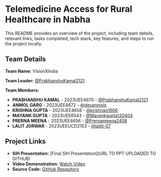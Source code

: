 # Telemedicine Access for Rural Healthcare in Nabha

This README provides an overview of the project, including team details, relevant links, tasks completed, tech stack, key features, and steps to run the project locally.

## Team Details

**Team Name:** VisionXIndia

**Team Leader:** [@PrabhanshuKamal2121](https://github.com/PrabhanshuKamal2121)

**Team Members:**

- **PRABHANSHU KAMAL** - 2023UEE4670 - [@PrabhanshuKamal2121](https://github.com/PrabhanshuKamal2121)
- **ANMOL GARG** - 2023UEE4672 - @[devanmolx](https://github.com/devanmolx)
- **KRISHNA GUPTA** - 2023UEE4658 - [@krishnag1606](https://github.com/krishnag1606)
- **MAYANK GUPTA** - 2023UEE6543 - [@Mayankgupta120404](https://github.com/Mayankgupta120404)
- **PRERNA MEENA** - 2023UEE4656 - [@Prernameena2408](https://github.com/Prernameena2408)
- **LALIT JORWAR** - 2023UEEUCD2153 - [@lalitt-07 ](https://github.com/lalitt-07 )

## Project Links

- **SIH Presentation:** [Final SIH Presentation](URL TO PPT UPLOADED TO GITHUB)
- **Video Demonstration:** [Watch Video](https://drive.google.com/file/d/1EkSE2a1mgM4dvaTu-feU46Gp9E8wiQ6F/view?usp=sharing)
- **Source Code:** [GitHub Repository](https://github.com/krishnag1606/SIH_2025_Internal_Round_Submission_Template/tree/main/code)




